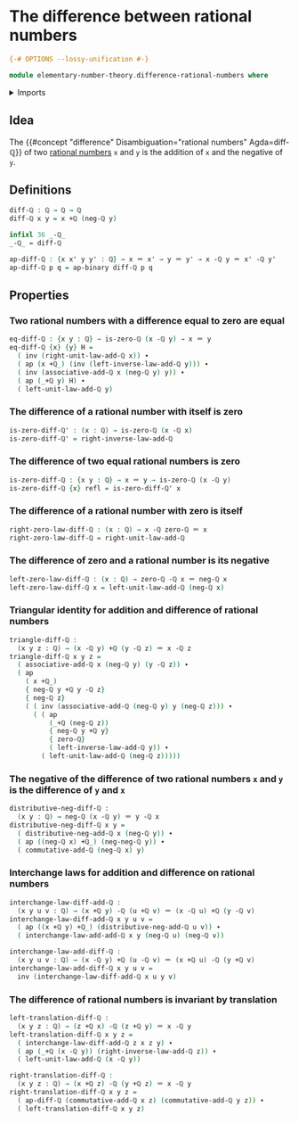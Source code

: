 # The difference between rational numbers

```agda
{-# OPTIONS --lossy-unification #-}

module elementary-number-theory.difference-rational-numbers where
```

<details><summary>Imports</summary>

```agda
open import elementary-number-theory.addition-rational-numbers
open import elementary-number-theory.rational-numbers

open import foundation.action-on-identifications-binary-functions
open import foundation.action-on-identifications-functions
open import foundation.identity-types
open import foundation.interchange-law
```

</details>

## Idea

The {{#concept "difference" Disambiguation="rational numbers" Agda=diff-ℚ}} of
two [rational numbers](elementary-number-theory.rational-numbers.md) `x` and `y`
is the addition of `x` and the negative of `y`.

## Definitions

```agda
diff-ℚ : ℚ → ℚ → ℚ
diff-ℚ x y = x +ℚ (neg-ℚ y)

infixl 36 _-ℚ_
_-ℚ_ = diff-ℚ

ap-diff-ℚ : {x x' y y' : ℚ} → x ＝ x' → y ＝ y' → x -ℚ y ＝ x' -ℚ y'
ap-diff-ℚ p q = ap-binary diff-ℚ p q
```

## Properties

### Two rational numbers with a difference equal to zero are equal

```agda
eq-diff-ℚ : {x y : ℚ} → is-zero-ℚ (x -ℚ y) → x ＝ y
eq-diff-ℚ {x} {y} H =
  ( inv (right-unit-law-add-ℚ x)) ∙
  ( ap (x +ℚ_) (inv (left-inverse-law-add-ℚ y))) ∙
  ( inv (associative-add-ℚ x (neg-ℚ y) y)) ∙
  ( ap (_+ℚ y) H) ∙
  ( left-unit-law-add-ℚ y)
```

### The difference of a rational number with itself is zero

```agda
is-zero-diff-ℚ' : (x : ℚ) → is-zero-ℚ (x -ℚ x)
is-zero-diff-ℚ' = right-inverse-law-add-ℚ
```

### The difference of two equal rational numbers is zero

```agda
is-zero-diff-ℚ : {x y : ℚ} → x ＝ y → is-zero-ℚ (x -ℚ y)
is-zero-diff-ℚ {x} refl = is-zero-diff-ℚ' x
```

### The difference of a rational number with zero is itself

```agda
right-zero-law-diff-ℚ : (x : ℚ) → x -ℚ zero-ℚ ＝ x
right-zero-law-diff-ℚ = right-unit-law-add-ℚ
```

### The difference of zero and a rational number is its negative

```agda
left-zero-law-diff-ℚ : (x : ℚ) → zero-ℚ -ℚ x ＝ neg-ℚ x
left-zero-law-diff-ℚ x = left-unit-law-add-ℚ (neg-ℚ x)
```

### Triangular identity for addition and difference of rational numbers

```agda
triangle-diff-ℚ :
  (x y z : ℚ) → (x -ℚ y) +ℚ (y -ℚ z) ＝ x -ℚ z
triangle-diff-ℚ x y z =
  ( associative-add-ℚ x (neg-ℚ y) (y -ℚ z)) ∙
  ( ap
    ( x +ℚ_)
    { neg-ℚ y +ℚ y -ℚ z}
    { neg-ℚ z}
    ( ( inv (associative-add-ℚ (neg-ℚ y) y (neg-ℚ z))) ∙
      ( ( ap
          (_+ℚ (neg-ℚ z))
          { neg-ℚ y +ℚ y}
          { zero-ℚ}
          ( left-inverse-law-add-ℚ y)) ∙
        ( left-unit-law-add-ℚ (neg-ℚ z)))))
```

### The negative of the difference of two rational numbers `x` and `y` is the difference of `y` and `x`

```agda
distributive-neg-diff-ℚ :
  (x y : ℚ) → neg-ℚ (x -ℚ y) ＝ y -ℚ x
distributive-neg-diff-ℚ x y =
  ( distributive-neg-add-ℚ x (neg-ℚ y)) ∙
  ( ap ((neg-ℚ x) +ℚ_) (neg-neg-ℚ y)) ∙
  ( commutative-add-ℚ (neg-ℚ x) y)
```

### Interchange laws for addition and difference on rational numbers

```agda
interchange-law-diff-add-ℚ :
  (x y u v : ℚ) → (x +ℚ y) -ℚ (u +ℚ v) ＝ (x -ℚ u) +ℚ (y -ℚ v)
interchange-law-diff-add-ℚ x y u v =
  ( ap ((x +ℚ y) +ℚ_) (distributive-neg-add-ℚ u v)) ∙
  ( interchange-law-add-add-ℚ x y (neg-ℚ u) (neg-ℚ v))

interchange-law-add-diff-ℚ :
  (x y u v : ℚ) → (x -ℚ y) +ℚ (u -ℚ v) ＝ (x +ℚ u) -ℚ (y +ℚ v)
interchange-law-add-diff-ℚ x y u v =
  inv (interchange-law-diff-add-ℚ x u y v)
```

### The difference of rational numbers is invariant by translation

```agda
left-translation-diff-ℚ :
  (x y z : ℚ) → (z +ℚ x) -ℚ (z +ℚ y) ＝ x -ℚ y
left-translation-diff-ℚ x y z =
  ( interchange-law-diff-add-ℚ z x z y) ∙
  ( ap (_+ℚ (x -ℚ y)) (right-inverse-law-add-ℚ z)) ∙
  ( left-unit-law-add-ℚ (x -ℚ y))

right-translation-diff-ℚ :
  (x y z : ℚ) → (x +ℚ z) -ℚ (y +ℚ z) ＝ x -ℚ y
right-translation-diff-ℚ x y z =
  ( ap-diff-ℚ (commutative-add-ℚ x z) (commutative-add-ℚ y z)) ∙
  ( left-translation-diff-ℚ x y z)
```

